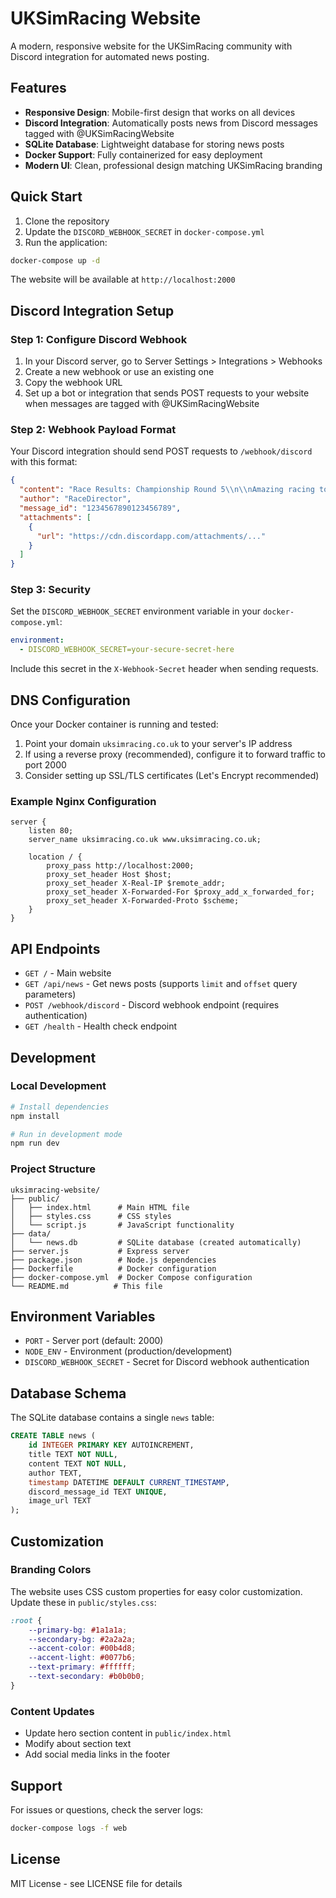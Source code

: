# UKSimRacing Website

A modern, responsive website for the UKSimRacing community with Discord integration for automated news posting.

## Features

- **Responsive Design**: Mobile-first design that works on all devices
- **Discord Integration**: Automatically posts news from Discord messages tagged with @UKSimRacingWebsite
- **SQLite Database**: Lightweight database for storing news posts
- **Docker Support**: Fully containerized for easy deployment
- **Modern UI**: Clean, professional design matching UKSimRacing branding

## Quick Start

1. Clone the repository
2. Update the `DISCORD_WEBHOOK_SECRET` in `docker-compose.yml`
3. Run the application:

```bash
docker-compose up -d
```

The website will be available at `http://localhost:2000`

## Discord Integration Setup

### Step 1: Configure Discord Webhook

1. In your Discord server, go to Server Settings > Integrations > Webhooks
2. Create a new webhook or use an existing one
3. Copy the webhook URL
4. Set up a bot or integration that sends POST requests to your website when messages are tagged with @UKSimRacingWebsite

### Step 2: Webhook Payload Format

Your Discord integration should send POST requests to `/webhook/discord` with this format:

```json
{
  "content": "Race Results: Championship Round 5\\n\\nAmazing racing tonight with close battles throughout the field...",
  "author": "RaceDirector",
  "message_id": "1234567890123456789",
  "attachments": [
    {
      "url": "https://cdn.discordapp.com/attachments/..."
    }
  ]
}
```

### Step 3: Security

Set the `DISCORD_WEBHOOK_SECRET` environment variable in your `docker-compose.yml`:

```yaml
environment:
  - DISCORD_WEBHOOK_SECRET=your-secure-secret-here
```

Include this secret in the `X-Webhook-Secret` header when sending requests.

## DNS Configuration

Once your Docker container is running and tested:

1. Point your domain `uksimracing.co.uk` to your server's IP address
2. If using a reverse proxy (recommended), configure it to forward traffic to port 2000
3. Consider setting up SSL/TLS certificates (Let's Encrypt recommended)

### Example Nginx Configuration

```nginx
server {
    listen 80;
    server_name uksimracing.co.uk www.uksimracing.co.uk;
    
    location / {
        proxy_pass http://localhost:2000;
        proxy_set_header Host $host;
        proxy_set_header X-Real-IP $remote_addr;
        proxy_set_header X-Forwarded-For $proxy_add_x_forwarded_for;
        proxy_set_header X-Forwarded-Proto $scheme;
    }
}
```

## API Endpoints

- `GET /` - Main website
- `GET /api/news` - Get news posts (supports `limit` and `offset` query parameters)
- `POST /webhook/discord` - Discord webhook endpoint (requires authentication)
- `GET /health` - Health check endpoint

## Development

### Local Development

```bash
# Install dependencies
npm install

# Run in development mode
npm run dev
```

### Project Structure

```
uksimracing-website/
├── public/
│   ├── index.html      # Main HTML file
│   ├── styles.css      # CSS styles
│   └── script.js       # JavaScript functionality
├── data/
│   └── news.db         # SQLite database (created automatically)
├── server.js           # Express server
├── package.json        # Node.js dependencies
├── Dockerfile          # Docker configuration
├── docker-compose.yml  # Docker Compose configuration
└── README.md          # This file
```

## Environment Variables

- `PORT` - Server port (default: 2000)
- `NODE_ENV` - Environment (production/development)
- `DISCORD_WEBHOOK_SECRET` - Secret for Discord webhook authentication

## Database Schema

The SQLite database contains a single `news` table:

```sql
CREATE TABLE news (
    id INTEGER PRIMARY KEY AUTOINCREMENT,
    title TEXT NOT NULL,
    content TEXT NOT NULL,
    author TEXT,
    timestamp DATETIME DEFAULT CURRENT_TIMESTAMP,
    discord_message_id TEXT UNIQUE,
    image_url TEXT
);
```

## Customization

### Branding Colors

The website uses CSS custom properties for easy color customization. Update these in `public/styles.css`:

```css
:root {
    --primary-bg: #1a1a1a;
    --secondary-bg: #2a2a2a;
    --accent-color: #00b4d8;
    --accent-light: #0077b6;
    --text-primary: #ffffff;
    --text-secondary: #b0b0b0;
}
```

### Content Updates

- Update hero section content in `public/index.html`
- Modify about section text
- Add social media links in the footer

## Support

For issues or questions, check the server logs:

```bash
docker-compose logs -f web
```

## License

MIT License - see LICENSE file for details